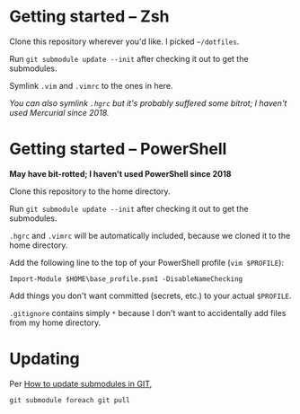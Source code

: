 Getting started – Zsh
=====================
Clone this repository wherever you'd like. I picked `~/dotfiles`.

Run `git submodule update --init`  after checking it out to get the submodules.

Symlink `.vim` and `.vimrc` to the ones in here.

*You can also symlink `.hgrc` but it's probably suffered some bitrot; I haven't used Mercurial since 2018.*

Getting started – PowerShell
=============================

**May have bit-rotted; I haven't used PowerShell since 2018**

Clone this repository to the home directory.

Run `git submodule update --init`  after checking it out to get the submodules.

`.hgrc` and `.vimrc` will be automatically included, because we cloned it to the home directory.

Add the following line to the top of your PowerShell profile (`vim $PROFILE`):

    Import-Module $HOME\base_profile.psm1 -DisableNameChecking

Add things you don't want committed (secrets, etc.) to your actual `$PROFILE`.

`.gitignore` contains simply `*` because I don't want to accidentally add files from my home directory.

Updating
========
Per [How to update submodules in GIT](https://stackoverflow.com/a/33714623), 

```
git submodule foreach git pull
```
